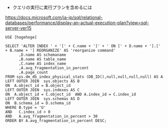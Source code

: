 
- クエリの実行に実行プランを含めるには

https://docs.microsoft.com/ja-jp/sql/relational-databases/performance/display-an-actual-execution-plan?view=sql-server-ver15


```
USE [hogehoge]

SELECT 'ALTER INDEX ' + '[' + C.name + ']' + ' ON [' + D.name + '].[' + B.name + '] REORGANIZE' AS 'reorganize command'
      ,D.name AS schemaname
      ,B.name AS table_name
      ,C.name AS index_name
      ,A.avg_fragmentation_in_percent
      ,A.page_count
FROM sys.dm_db_index_physical_stats (DB_ID(),null,null,null,null) AS A 
LEFT OUTER JOIN  sys.objects AS B 
ON  A.object_id = B.object_id 
LEFT OUTER JOIN  sys.indexes AS C 
ON  A.object_id = C.object_id  AND A.index_id = C.index_id 
LEFT OUTER JOIN  sys.schemas AS D 
ON  B.schema_id = D.schema_id 
WHERE B.type = 'U'
AND   C.index_id > 0 
AND   A.avg_fragmentation_in_percent > 30 
ORDER BY A.avg_fragmentation_in_percent DESC;
```
